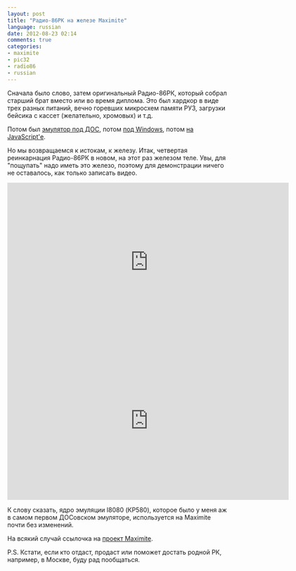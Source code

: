 ```yaml
---
layout: post
title: "Радио-86РК на железе Maximite"
language: russian
date: 2012-08-23 02:14
comments: true
categories: 
- maximite
- pic32
- radio86
- russian
---
```

Сначала было слово, затем оригинальный Радио-86РК, который собрал старший брат вместо или во время диплома. Это был хардкор в виде трех разных питаний, вечно горевших микросхем памяти РУ3, загрузки бейсика с кассет (желательно, хромовых) и т.д.

Потом был [эмулятор под ДОС][Эмулятор под DOS], потом [под Windows][Эмулятор под Windows], потом [на JavaScript'е][Эмулятор на JavaScript].

[Эмулятор под DOS]: /projects/radio86/emulator/dos/
[Эмулятор под Windows]: /projects/radio86/emulator/windows/
[Эмулятор на JavaScript]: http://radio86.googlecode.com/hg/online/radio86.html

Но мы возвращаемся к истокам, к железу. Итак, четвертая реинкарнация Радио-86РК в новом, на этот раз железом теле. Увы, для "пощупать" надо иметь это железо, поэтому для демонстрации ничего не оставалось, как только записать видео.

<iframe width="640" height="360" src="https://www.youtube.com/embed/dIwQQYhqNQg" frameborder="0" allowfullscreen></iframe>

<iframe width="640" height="360" src="https://www.youtube.com/embed/KSUZ2yjPuU0" frameborder="0" allowfullscreen></iframe>

К слову сказать, ядро эмуляции I8080 (КР580), которое было у меня аж в самом первом ДОСовском эмуляторе, используется на Maximite почти без изменений.

На всякий случай ссылочка на [проект Maximite][].

[проект Maximite]: http://geoffg.net/maximite.html

P.S. Кстати, если кто отдаст, продаст или поможет достать родной РК, например, в Москве, буду рад пообщаться.
